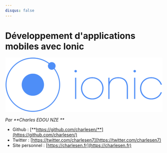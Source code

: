 ```yaml
---
disqus: false
---
```


# Développement d'applications mobiles avec Ionic

![](/assets/0.png)

_Par **Charles EDOU NZE **_

* Github : [**https://github.com/charlesen/**](https://github.com/charlesen/)
* Twitter : [https://twitter.com/charlesen7](https://twitter.com/charlesen7)
* Site personnel : [https://charlesen.fr](https://charlesen.fr)

#

